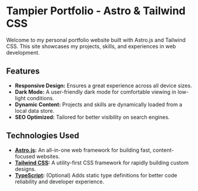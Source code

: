 # Tampier Portfolio - Astro & Tailwind CSS

Welcome to my personal portfolio website built with Astro.js and Tailwind CSS. This site showcases my projects, skills, and experiences in web development.

## Features

- **Responsive Design:** Ensures a great experience across all device sizes.
- **Dark Mode:** A user-friendly dark mode for comfortable viewing in low-light conditions.
- **Dynamic Content:** Projects and skills are dynamically loaded from a local data store.
- **SEO Optimized:** Tailored for better visibility on search engines.

## Technologies Used

- **[Astro.js](https://astro.build/):** An all-in-one web framework for building fast, content-focused websites.
- **[Tailwind CSS](https://tailwindcss.com/):** A utility-first CSS framework for rapidly building custom designs.
- **[TypeScript](https://www.typescriptlang.org/):** (Optional) Adds static type definitions for better code reliability and developer experience.

